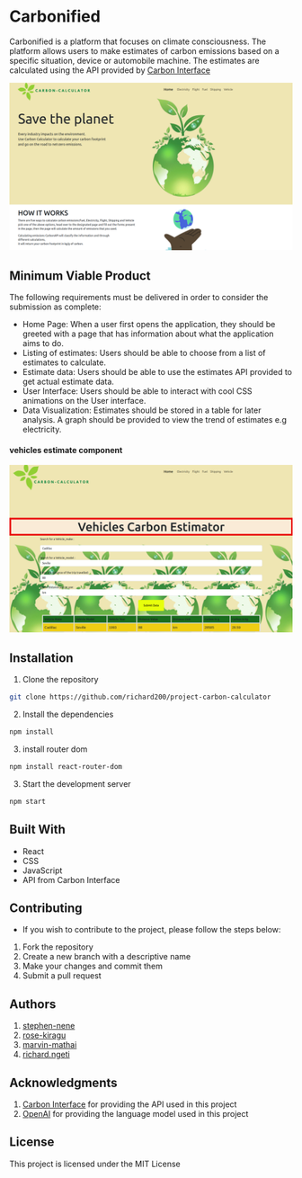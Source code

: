 # Carbonified

Carbonified is a platform that focuses on climate consciousness. The platform allows users to make estimates of carbon emissions based on a specific situation, device or automobile machine. The estimates are calculated using the API provided by [Carbon Interface](https://docs.carboninterface.com/#/?id=introduction)
<!-- <video width="320" height="240" controls> -->
  <source src="./homepage.webm" type="video/webm">
    <img src="./homepage.png" alt="Your browser does not support the video tag.">
</video>



## Minimum Viable Product
The following requirements must be delivered in order to consider the submission as complete:

- Home Page: When a user first opens the application, they should be greeted with a page that has information about what the application aims to do.
- Listing of estimates: Users should be able to choose from a list of estimates to calculate.
- Estimate data: Users should be able to use the estimates API provided to get actual estimate data.
- User Interface: Users should be able to interact with cool CSS animations on the User interface.
- Data Visualization: Estimates should be stored in a table for later analysis. A graph should be provided to view the trend of estimates e.g electricity.

#### vehicles estimate component
![home-page](./vehicles-comp.png)

## Installation
1. Clone the repository

``` bash 
git clone https://github.com/richard200/project-carbon-calculator
```

2. Install the dependencies

``` bash
npm install
```
3. install router dom

```bash
npm install react-router-dom
```
3. Start the development server

``` bash
npm start
```
## Built With
- React
- CSS
- JavaScript
- API from Carbon Interface

## Contributing

- If you wish to contribute to the project, please follow the steps below:
1. Fork the repository
2. Create a new branch with a descriptive name
3. Make your changes and commit them
4. Submit a pull request

## Authors

1)  [stephen-nene](https://github.com/stephen-nene)
2)  [rose-kiragu]()
3)  [marvin-mathai]()
4)  [richard.ngeti]()

## Acknowledgments
1. [Carbon Interface](https://docs.carboninterface.com/#/?id=introduction) for providing the API used in this project
2. [OpenAI](https://openai.com/) for providing the language model used in this project

## License

This project is licensed under the MIT License 